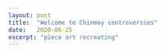 ```yaml
---
layout: post
title:  "Welcome to Chinmoy controversies"
date:   2020-06-25
excerpt: "piece art recreating"
---
```

